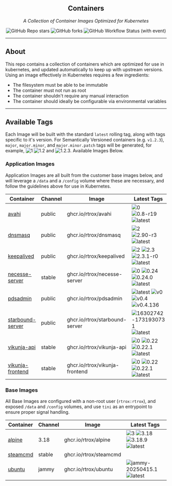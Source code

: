 <!---
NOTE: AUTO-GENERATED FILE
to edit this file, instead edit its template at: ./github/scripts/templates/README.md.j2
-->
<div align="center">


## Containers

_A Collection of Container Images Optimized for Kubernetes_

</div>

<div align="center">

![GitHub Repo stars](https://img.shields.io/github/stars/rtrox/containers?style=for-the-badge)
![GitHub forks](https://img.shields.io/github/forks/rtrox/containers?style=for-the-badge)
![GitHub Workflow Status (with event)](https://img.shields.io/github/actions/workflow/status/rtrox/containers/release-scheduled.yaml?style=for-the-badge&label=Scheduled%20Release)

</div>

---

## About

This repo contains a collection of containers which are optimized for use in kubernetes, and updated automatically to keep up with upstream versions. Using an image effectively in Kubernetes requires a few ingredients:

- The filesystem must be able to be immutable
- The container must not run as root
- The container shouldn't require any manual interaction
- The container should ideally be configurable via environmental variables

---

## Available Tags

Each Image will be built with the standard `latest` rolling tag, along with tags specific to it's version. For Semantically Versioned containers (e.g. `v1.2.3`), `major`, `major.minor`, and `major.minor.patch` tags will be generated, for example, ![1](https://img.shields.io/badge/1-blue?style=flat-square) ![1.2](https://img.shields.io/badge/1.2-blue?style=flat-square) and ![1.2.3](https://img.shields.io/badge/1.2.3-blue?style=flat-square). Available Images Below.

### Application Images
Application Images are all built from the customer base images below, and will leverage a `/data` and a `/config` volume where these are necessary, and follow the guidelines above for use in Kubernetes.

Container | Channel | Image | Latest Tags
--- | --- | --- | ---
[avahi](https://github.com/rtrox/containers/pkgs/container/avahi) | public | ghcr.io/rtrox/avahi |![0](https://img.shields.io/badge/0-blue?style=flat-square) ![0.8-r19](https://img.shields.io/badge/0.8--r19-blue?style=flat-square) ![latest](https://img.shields.io/badge/latest-green?style=flat-square)
[dnsmasq](https://github.com/rtrox/containers/pkgs/container/dnsmasq) | public | ghcr.io/rtrox/dnsmasq |![2](https://img.shields.io/badge/2-blue?style=flat-square) ![2.90-r3](https://img.shields.io/badge/2.90--r3-blue?style=flat-square) ![latest](https://img.shields.io/badge/latest-green?style=flat-square)
[keepalived](https://github.com/rtrox/containers/pkgs/container/keepalived) | public | ghcr.io/rtrox/keepalived |![2](https://img.shields.io/badge/2-blue?style=flat-square) ![2.3](https://img.shields.io/badge/2.3-blue?style=flat-square) ![2.3.1-r0](https://img.shields.io/badge/2.3.1--r0-blue?style=flat-square) ![latest](https://img.shields.io/badge/latest-green?style=flat-square)
[necesse-server](https://github.com/rtrox/containers/pkgs/container/necesse-server) | stable | ghcr.io/rtrox/necesse-server |![0](https://img.shields.io/badge/0-blue?style=flat-square) ![0.24](https://img.shields.io/badge/0.24-blue?style=flat-square) ![0.24.0](https://img.shields.io/badge/0.24.0-blue?style=flat-square) ![latest](https://img.shields.io/badge/latest-green?style=flat-square)
[pdsadmin](https://github.com/rtrox/containers/pkgs/container/pdsadmin) | public | ghcr.io/rtrox/pdsadmin |![latest](https://img.shields.io/badge/latest-green?style=flat-square) ![v0](https://img.shields.io/badge/v0-blue?style=flat-square) ![v0.4](https://img.shields.io/badge/v0.4-blue?style=flat-square) ![v0.4.136](https://img.shields.io/badge/v0.4.136-blue?style=flat-square)
[starbound-server](https://github.com/rtrox/containers/pkgs/container/starbound-server) | public | ghcr.io/rtrox/starbound-server |![16302742-1731930731](https://img.shields.io/badge/16302742--1731930731-blue?style=flat-square) ![latest](https://img.shields.io/badge/latest-green?style=flat-square)
[vikunja-api](https://github.com/rtrox/containers/pkgs/container/vikunja-api) | stable | ghcr.io/rtrox/vikunja-api |![0](https://img.shields.io/badge/0-blue?style=flat-square) ![0.22](https://img.shields.io/badge/0.22-blue?style=flat-square) ![0.22.1](https://img.shields.io/badge/0.22.1-blue?style=flat-square) ![latest](https://img.shields.io/badge/latest-green?style=flat-square)
[vikunja-frontend](https://github.com/rtrox/containers/pkgs/container/vikunja-frontend) | stable | ghcr.io/rtrox/vikunja-frontend |![0](https://img.shields.io/badge/0-blue?style=flat-square) ![0.22](https://img.shields.io/badge/0.22-blue?style=flat-square) ![0.22.1](https://img.shields.io/badge/0.22.1-blue?style=flat-square) ![latest](https://img.shields.io/badge/latest-green?style=flat-square)


### Base Images
All Base Images are configured with a non-root user (`rtrox:rtrox`), and exposed `/data` and `/config` volumes, and use `tini` as an entrypoint to ensure proper signal handling.

Container | Channel | Image | Latest Tags
--- | --- | --- | ---
[alpine](https://github.com/rtrox/containers/pkgs/container/alpine) | 3.18 | ghcr.io/rtrox/alpine |![3](https://img.shields.io/badge/3-blue?style=flat-square) ![3.18](https://img.shields.io/badge/3.18-blue?style=flat-square) ![3.18.9](https://img.shields.io/badge/3.18.9-blue?style=flat-square) ![latest](https://img.shields.io/badge/latest-green?style=flat-square)
[steamcmd]() | stable | ghcr.io/rtrox/steamcmd |
[ubuntu](https://github.com/rtrox/containers/pkgs/container/ubuntu) | jammy | ghcr.io/rtrox/ubuntu |![jammy-20250415.1](https://img.shields.io/badge/jammy--20250415.1-blue?style=flat-square) ![latest](https://img.shields.io/badge/latest-green?style=flat-square)
